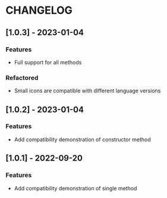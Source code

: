 # CHANGELOG

## [1.0.3] - 2023-01-04

### Features

- Full support for all methods

### Refactored

- Small icons are compatible with different language versions

## [1.0.2] - 2023-01-04

### Features

- Add compatibility demonstration of constructor method

## [1.0.1] - 2022-09-20

### Features

- Add compatibility demonstration of single method
